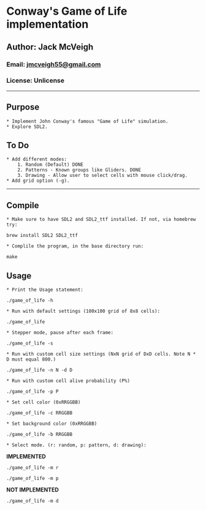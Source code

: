 # Conway's Game of Life implementation
## Author: Jack McVeigh
### Email: <jmcveigh55@gmail.com>
### License: Unlicense

---

## Purpose
	* Implement John Conway's famous "Game of Life" simulation.
	* Explore SDL2.

## To Do
	* Add different modes:
		1. Random (Default) DONE
		2. Patterns - Known groups like Gliders. DONE
		3. Drawing - Allow user to select cells with mouse click/drag.
	* Add grid option (-g).

---

## Compile
	* Make sure to have SDL2 and SDL2_ttf installed. If not, via homebrew try:
`brew install SDL2 SDL2_ttf`
	
	* Complile the program, in the base directory run:
`make`

## Usage
	* Print the Usage statement:
`./game_of_life -h`

	* Run with default settings (100x100 grid of 8x8 cells):
`./game_of_life`

	* Stepper mode, pause after each frame:
`./game_of_life -s`

	* Run with custom cell size settings (NxN grid of DxD cells. Note N * D must equal 800.)
`./game_of_life -n N -d D`

	* Run with custom cell alive probability (P%)
`./game_of_life -p P`

	* Set cell color (0xRRGGBB)
`./game_of_life -c RRGGBB`

	* Set background color (0xRRGGBB)
`./game_of_life -b RRGGBB`

	* Select mode. (r: random, p: pattern, d: drawing):
**IMPLEMENTED**

`./game_of_life -m r`

`./game_of_life -m p`

**NOT IMPLEMENTED**

`./game_of_life -m d`
